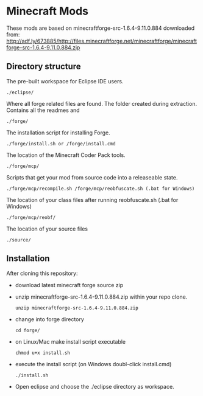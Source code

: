 Minecraft Mods
==============

These mods are based on
minecraftforge-src-1.6.4-9.11.0.884
downloaded from:
http://adf.ly/673885/http://files.minecraftforge.net/minecraftforge/minecraftforge-src-1.6.4-9.11.0.884.zip

Directory structure
-------------------

The pre-built workspace for Eclipse IDE users.

    ./eclipse/

Where all forge related files are found. The folder created during extraction. Contains all the readmes and

    ./forge/

The installation script for installing Forge.

    ./forge/install.sh or /forge/install.cmd

The location of the Minecraft Coder Pack tools.

    ./forge/mcp/

Scripts that get your mod from source code into a releaseable state.

    ./forge/mcp/recompile.sh /forge/mcp/reobfuscate.sh (.bat for Windows)

The location of your class files after running reobfuscate.sh (.bat for Windows)

    ./forge/mcp/reobf/

The location of your source files

    ./source/


Installation
------------

After cloning this repository:

- download latest minecraft forge source zip
- unzip minecraftforge-src-1.6.4-9.11.0.884.zip within your repo clone.

      unzip minecraftforge-src-1.6.4-9.11.0.884.zip

- change into forge directory

      cd forge/

- on Linux/Mac make install script executable

      chmod u+x install.sh

- execute the install script (on Windows doubl-click install.cmd)

      ./install.sh

- Open eclipse and choose the ./eclipse directory as workspace.

